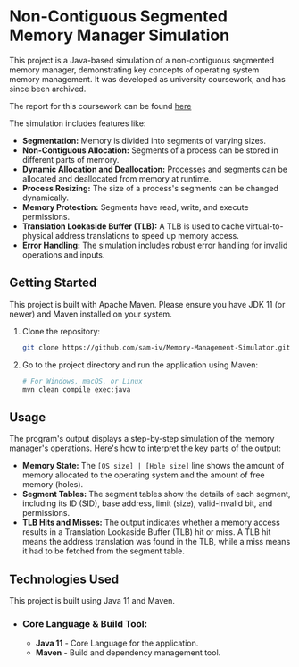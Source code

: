 # Non-Contiguous Segmented Memory Manager Simulation

This project is a Java-based simulation of a non-contiguous segmented memory manager, demonstrating key concepts of operating system memory management. It was developed as university coursework, and has since been archived.

The report for this coursework can be found [here](report.pdf)

The simulation includes features like:
*   **Segmentation:** Memory is divided into segments of varying sizes.
*   **Non-Contiguous Allocation:** Segments of a process can be stored in different parts of memory.
*   **Dynamic Allocation and Deallocation:** Processes and segments can be allocated and deallocated from memory at runtime.
*   **Process Resizing:** The size of a process's segments can be changed dynamically.
*   **Memory Protection:** Segments have read, write, and execute permissions.
*   **Translation Lookaside Buffer (TLB):** A TLB is used to cache virtual-to-physical address translations to speed up memory access.
*   **Error Handling:** The simulation includes robust error handling for invalid operations and inputs.

## Getting Started

This project is built with Apache Maven. Please ensure you have JDK 11 (or newer) and Maven installed on your system.

1.  Clone the repository:
    ```bash
    git clone https://github.com/sam-iv/Memory-Management-Simulator.git
    ```
2.  Go to the project directory and run the application using Maven:
    ```bash
    # For Windows, macOS, or Linux
    mvn clean compile exec:java
    ```

## Usage

The program's output displays a step-by-step simulation of the memory manager's operations. Here's how to interpret the key parts of the output:

*   **Memory State:** The `[OS size] | [Hole size]` line shows the amount of memory allocated to the operating system and the amount of free memory (holes).
*   **Segment Tables:** The segment tables show the details of each segment, including its ID (SID), base address, limit (size), valid-invalid bit, and permissions.
*   **TLB Hits and Misses:** The output indicates whether a memory access results in a Translation Lookaside Buffer (TLB) hit or miss. A TLB hit means the address translation was found in the TLB, while a miss means it had to be fetched from the segment table.

## Technologies Used

This project is built using Java 11 and Maven.

- ### Core Language & Build Tool:
    - **Java 11** - Core Language for the application.
    - **Maven** - Build and dependency management tool.
